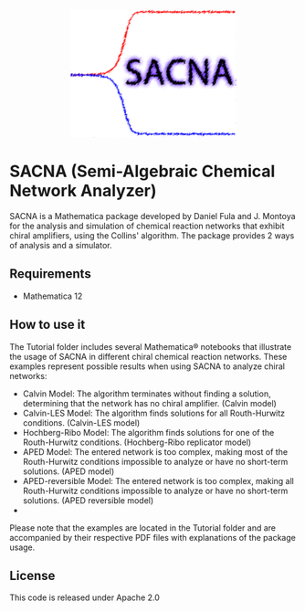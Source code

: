 <p align="center">
  <img width="290" height="225" src="https://github.com/ddfulaa/SACNA/blob/main/sacna_logo.png?raw=true">
</p>

# SACNA (Semi-Algebraic Chemical Network Analyzer)

SACNA is a Mathematica package developed by Daniel Fula and J. Montoya for the analysis and simulation of chemical reaction networks that exhibit chiral amplifiers, using the Collins' algorithm. The package provides 2 ways of analysis and a simulator.

## Requirements

* Mathematica 12

## How to use it
The Tutorial folder includes several Mathematica® notebooks that illustrate the usage of SACNA in different chiral chemical reaction networks. These examples represent possible results when using SACNA to analyze chiral networks:

* Calvin Model: The algorithm terminates without finding a solution, determining that the network has no chiral amplifier. (Calvin model)
* Calvin-LES Model: The algorithm finds solutions for all Routh-Hurwitz conditions. (Calvin-LES model)
* Hochberg-Ribo Model: The algorithm finds solutions for one of the Routh-Hurwitz conditions. (Hochberg-Ribo replicator model)
* APED Model: The entered network is too complex, making most of the Routh-Hurwitz conditions impossible to analyze or have no short-term solutions. (APED model)
* APED-reversible Model: The entered network is too complex, making all Routh-Hurwitz conditions impossible to analyze or have no short-term solutions. (APED reversible model)
* 
Please note that the examples are located in the Tutorial folder and are accompanied by their respective PDF files with explanations of the package usage.

## License
This code is released under Apache 2.0
